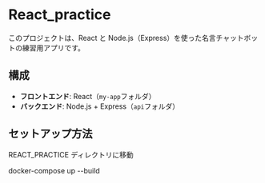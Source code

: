 # React_practice

このプロジェクトは、React と Node.js（Express）を使った名言チャットボットの練習用アプリです。

## 構成

- **フロントエンド**: React（`my-app`フォルダ）
- **バックエンド**: Node.js + Express（`api`フォルダ）

## セットアップ方法

REACT_PRACTICE ディレクトリに移動

docker-compose up --build
